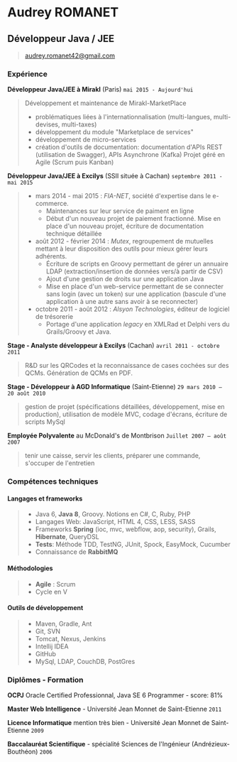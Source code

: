 # Audrey ROMANET
## Développeur Java / JEE

> [audrey.romanet42@gmail.com](audrey.romanet42@gmail.com)


### Expérience

**Développeur Java/JEE à Mirakl** (Paris) `mai 2015 - Aujourd'hui`

> Développement et maintenance de Mirakl-MarketPlace
> - problématiques liées à l'internationnalisation (multi-langues, multi-devises, multi-taxes)
> - développement du module "Marketplace de services"
> - développement de micro-services
> - création d'outils de documentation: documentation d'APIs REST (utilisation de Swagger), APIs Asynchrone (Kafka)
> Projet géré en Agile (Scrum puis Kanban)

**Développeur Java/JEE à Excilys** (SSII située à Cachan) `septembre 2011 - mai 2015`

> - mars 2014 - mai 2015 : *FIA-NET*, société d'expertise dans le e-commerce.
>    - Maintenances sur leur service de paiment en ligne
>    - Début d'un nouveau projet de paiement fractionné.
>    Mise en place d'un nouveau projet, écriture de documentation technique détaillée
> - août 2012 - février 2014 : *Mutex*, regroupement de mutuelles mettant à leur disposition des outils pour mieux gérer leurs adhérents.
>    - Écriture de scripts en Groovy permettant de gérer un annuaire LDAP (extraction/insertion de données vers/à partir de CSV)
>    - Ajout d'une gestion de droits sur une application Java
>    - Mise en place d'un web-service permettant de se connecter sans login (avec un token) sur une application (bascule d'une application à une autre sans avoir à se reconnecter)
> - octobre 2011 - août 2012 : *Alsyon Technologies*, éditeur de logiciel de trésorerie
>    - Portage d'une application *legacy* en XMLRad et Delphi vers du Grails/Groovy et Java.

**Stage - Analyste développeur à Excilys** (Cachan) `avril 2011 - octobre 2011`

> R&D sur les QRCodes et la reconnaissance de cases cochées sur des QCMs.
Génération de QCMs en PDF.

**Stage - Développeur à AGD Informatique** (Saint-Etienne) `29 mars 2010 – 20 août 2010`

> gestion de projet (spécifications détaillées, développement, mise en production), utilisation de modèle MVC, codage d'écrans, écriture de scripts MySql

**Employée Polyvalente** au McDonald's de Montbrison `Juillet 2007 – août 2007`

> tenir une caisse, servir les clients, préparer une commande, s'occuper de l'entretien

### Compétences techniques

#### Langages et frameworks

> - Java 6, **Java 8**, Groovy. Notions en C#, C, Ruby, PHP
> - Langages Web: JavaScript, HTML 4, CSS, LESS, SASS
> - Frameworks **Spring** (ioc, mvc, webflow, aop, security), Grails, **Hibernate**, QueryDSL 
> - **Tests**: Méthode TDD, TestNG, JUnit, Spock, EasyMock, Cucumber
> - Connaissance de **RabbitMQ**

#### Méthodologies

> - **Agile** : Scrum
> - Cycle en V

#### Outils de développement

> - Maven, Gradle, Ant
> - Git, SVN
> - Tomcat, Nexus, Jenkins
> - Intellij IDEA
> - GitHub
> - MySql, LDAP, CouchDB, PostGres


### Diplômes - Formation
**OCPJ** Oracle Certified Professionnal, Java SE 6 Programmer - score: 81%

**Master Web Intelligence** - Université Jean Monnet de Saint-Etienne `2011`

**Licence Informatique** mention très bien - Université Jean Monnet de Saint-Etienne `2009`

**Baccalauréat Scientifique** - spécialité Sciences de l'Ingénieur (Andrézieux-Bouthéon) `2006`
